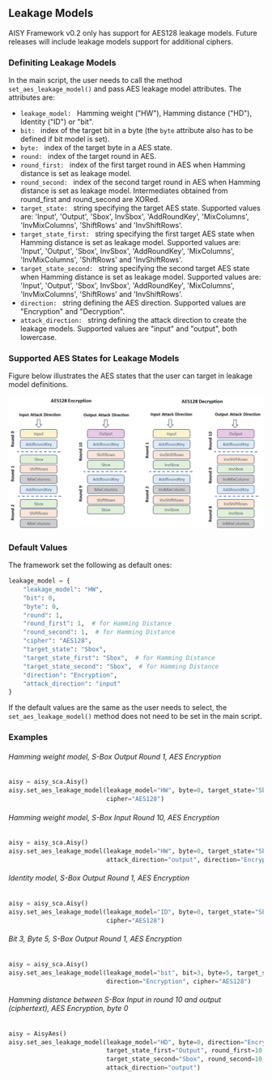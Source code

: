 ## Leakage Models

AISY Framework v0.2 only has support for AES128 leakage models. 
Future releases will include leakage models support for additional ciphers.

### Definiting Leakage Models

In the main script, the user needs to call the method ```set_aes_leakage_model()``` and pass AES leakage model attributes.
The attributes are:

- ```leakage_model: ``` Hamming weight ("HW"), Hamming distance ("HD"), Identity ("ID") or "bit".
- ```bit: ``` index of the target bit in a byte (the ```byte``` attribute also has to be defined if bit model is set).
- ```byte: ``` index of the target byte in a AES state.
- ```round: ``` index of the target round in AES.
- ```round_first: ``` index of the first target round in AES when Hamming distance is set as leakage model.
- ```round_second: ``` index of the second target round in AES when Hamming distance is set as leakage model. Intermediates obtained from round_first and round_second are XORed.
- ```target_state: ``` string specifying the target AES state. Supported values are: 'Input', 'Output', 'Sbox', InvSbox', 'AddRoundKey', 'MixColumns', 'InvMixColumns', 'ShiftRows' and 'InvShiftRows'.
- ```target_state_first: ``` string specifying the first target AES state when Hamming distance is set as leakage model. Supported values are: 'Input', 'Output', 'Sbox', InvSbox', 'AddRoundKey', 'MixColumns', 'InvMixColumns', 'ShiftRows' and 'InvShiftRows'.
- ```target_state_second: ``` string specifying the second target AES state when Hamming distance is set as leakage model. Supported values are: 'Input', 'Output', 'Sbox', InvSbox', 'AddRoundKey', 'MixColumns', 'InvMixColumns', 'ShiftRows' and 'InvShiftRows'.
- ```direction: ``` string defining the AES direction. Supported values are "Encryption" and "Decryption".
- ```attack_direction: ``` string defining the attack direction to create the leakage models. Supported values are "input" and "output", both lowercase.

### Supported AES States for Leakage Models

Figure below illustrates the AES states that the user can target in leakage model definitions. 

![Screenshot](images/aes_leakage_models.png)


### Default Values

The framework set the following as default ones:

```python
leakage_model = {
    "leakage_model": "HW",
    "bit": 0,
    "byte": 0,
    "round": 1,
    "round_first": 1,  # for Hamming Distance
    "round_second": 1,  # for Hamming Distance
    "cipher": "AES128",
    "target_state": "Sbox",
    "target_state_first": "Sbox",  # for Hamming Distance
    "target_state_second": "Sbox",  # for Hamming Distance
    "direction": "Encryption",
    "attack_direction": "input"
}
```

If the default values are the same as the user needs to select, the ```set_aes_leakage_model()``` method does not need to be set in the main script. 

### Examples

###### Hamming weight model, S-Box Output Round 1, AES Encryption

```python
aisy = aisy_sca.Aisy()
aisy.set_aes_leakage_model(leakage_model="HW", byte=0, target_state="Sbox", direction="Encryption",
                           cipher="AES128")
```

###### Hamming weight model, S-Box Input Round 10, AES Encryption

```python
aisy = aisy_sca.Aisy()
aisy.set_aes_leakage_model(leakage_model="HW", byte=0, target_state="Sbox", round=10, 
                           attack_direction="output", direction="Encryption", cipher="AES128")
```

###### Identity model, S-Box Output Round 1, AES Encryption

```python
aisy = aisy_sca.Aisy()
aisy.set_aes_leakage_model(leakage_model="ID", byte=0, target_state="Sbox", direction="Encryption",
                           cipher="AES128")
```

###### Bit 3, Byte 5,  S-Box Output Round 1, AES Encryption

```python
aisy = aisy_sca.Aisy()
aisy.set_aes_leakage_model(leakage_model="bit", bit=3, byte=5, target_state="Sbox", 
                           direction="Encryption", cipher="AES128")
```

###### Hamming distance between S-Box Input in round 10 and output (ciphertext), AES Encryption, byte 0

```python
aisy = AisyAes()
aisy.set_aes_leakage_model(leakage_model="HD", byte=0, direction="Encryption", cipher="AES128",
                           target_state_first="Output", round_first=10,
                           target_state_second="Sbox", round_second=10,
                           attack_direction="output")
```


